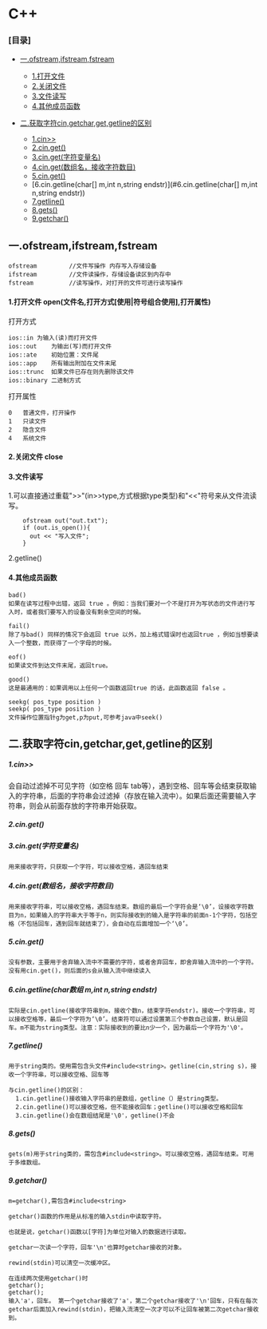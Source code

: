 # C++


### [目录]
  * [一.ofstream,ifstream,fstream](#一.ofstream,ifstream,fstream)
    * [1.打开文件](#1.打开文件)
    * [2.关闭文件](#2.关闭文件)
    * [3.文件读写](#3.文件读写)
    * [4.其他成员函数](#4.其他成员函数)

* [二.获取字符cin,getchar,get,getline的区别](#二.C++获取字符cin,getchar,get,getline的区别)
  * [1.cin>>](#1.cin>>)
  * [2.cin.get()](#2.cin.get())
  * [3.cin.get(字符变量名)](#3.cin.get(字符变量名))
  * [4.cin.get(数组名，接收字符数目)](#4.cin.get(数组名，接收字符数目))
  * [5.cin.get()](#5.cin.get())
  * [6.cin.getline(char[] m,int n,string endstr)](#6.cin.getline(char[] m,int n,string endstr))
  * [7.getline()](#7.getline())
  * [8.gets()](#8.gets())
  * [9.getchar()](#9.getchar())

## 一.ofstream,ifstream,fstream

```
ofstream         //文件写操作 内存写入存储设备
ifstream         //文件读操作，存储设备读区到内存中
fstream          //读写操作，对打开的文件可进行读写操作
```

#### 1.打开文件 open(文件名,打开方式[使用|符号组合使用],打开属性)

打开方式
```
ios::in	为输入(读)而打开文件
ios::out	为输出(写)而打开文件
ios::ate	初始位置：文件尾
ios::app	所有输出附加在文件末尾
ios::trunc	如果文件已存在则先删除该文件
ios::binary	二进制方式
```

打开属性
```
0	普通文件，打开操作
1	只读文件
2	隐含文件
4	系统文件
```

#### 2.关闭文件 close

#### 3.文件读写

1.可以直接通过重载">>"(in>>type,方式根据type类型)和"<<"符号来从文件流读写。

```
    ofstream out("out.txt");
    if (out.is_open()){
      out << "写入文件";
    }
```

2.getline()


#### 4.其他成员函数
```
bad()
如果在读写过程中出错，返回 true 。例如：当我们要对一个不是打开为写状态的文件进行写入时，或者我们要写入的设备没有剩余空间的时候。

fail()
除了与bad() 同样的情况下会返回 true 以外，加上格式错误时也返回true ，例如当想要读入一个整数，而获得了一个字母的时候。

eof()
如果读文件到达文件末尾，返回true。

good()
这是最通用的：如果调用以上任何一个函数返回true 的话，此函数返回 false 。

seekg( pos_type position )
seekp( pos_type position )
文件操作位置指针g为get,p为put,可参考java中seek()

```


## 二.获取字符cin,getchar,get,getline的区别

##### 1.cin>>

  会自动过滤掉不可见字符（如空格 回车 tab等），遇到空格、回车等会结束获取输入的字符串，后面的字符串会过滤掉（存放在输入流中）。如果后面还需要输入字符串，则会从前面存放的字符串开始获取。

##### 2.cin.get()

##### 3.cin.get(字符变量名)
    用来接收字符，只获取一个字符，可以接收空格，遇回车结束

##### 4.cin.get(数组名，接收字符数目)
    用来接收字符串，可以接收空格，遇回车结束。数组的最后一个字符会是‘\0’，设接收字符数目为n，如果输入的字符串大于等于n，则实际接收到的输入是字符串的前面n-1个字符，包括空格（不包括回车，遇到回车就结束了），会自动在后面增加一个‘\0’。

##### 5.cin.get()
    没有参数，主要用于舍弃输入流中不需要的字符，或者舍弃回车，即舍弃输入流中的一个字符。没有用cin.get()，则后面的s会从输入流中继续读入

##### 6.cin.getline(char数组 m,int n,string endstr)
    实际是cin.getline(接收字符串到m，接收个数n，结束字符endstr)。接收一个字符串，可以接收空格等，最后一个字符为‘\0’。结束符可以通过设置第三个参数自己设置，默认是回车。m不能为string类型。注意：实际接收到的要比n少一个，因为最后一个字符为'\0'。

##### 7.getline()
    用于string类的。使用需包含头文件#include<string>。getline(cin,string s)，接收一个字符串，可以接收空格、回车等
```
与cin.getline()的区别：
  1.cin.getline()接收输入字符串的是数组，getline（）是string类型。
  2.cin.getline()可以接收空格，但不能接收回车；getline()可以接收空格和回车
  3.cin.getline()会在数组结尾是'\0'，getline()不会
```

##### 8.gets()
    gets(m)用于string类的，需包含#include<string>。可以接收空格，遇回车结束。可用于多维数组。


##### 9.getchar()
    m=getchar(),需包含#include<string>

    getchar()函数的作用是从标准的输入stdin中读取字符。

    也就是说，getchar()函数以[字符]为单位对输入的数据进行读取。

    getchar一次读一个字符，回车'\n'也算时getchar接收的对象。

    rewind(stdin)可以清空一次缓冲区。

    在连续两次使用getchar()时
    getchar();
    getchar();
    输入'a'，回车。 第一个getchar接收了'a'，第二个getchar接收了'\n'回车，只有在每次getchar后面加入rewind(stdin)，把输入流清空一次才可以不让回车被第二次getchar接收到。
